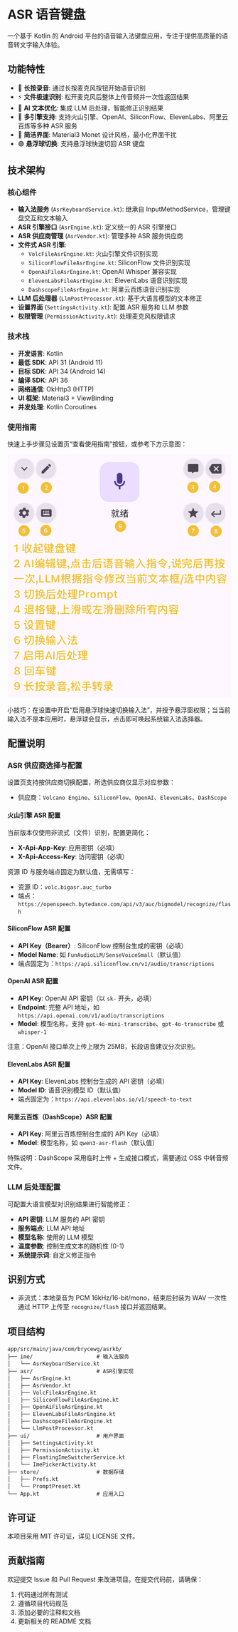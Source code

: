 # ASR 语音键盘

一个基于 Kotlin 的 Android 平台的语音输入法键盘应用，专注于提供高质量的语音转文字输入体验。

## 功能特性

- 🎤 **长按录音**: 通过长按麦克风按钮开始语音识别
- ⚡ **文件极速识别**: 松开麦克风后整体上传音频并一次性返回结果
- 🧠 **AI 文本优化**: 集成 LLM 后处理，智能修正识别结果
- 🔧 **多引擎支持**: 支持火山引擎、OpenAI、SiliconFlow、ElevenLabs、阿里云百炼等多种 ASR 服务
- 📱 **简洁界面**: Material3 Monet 设计风格，最小化界面干扰
- 🟣 **悬浮球切换**: 支持悬浮球快速切回 ASR 键盘

## 技术架构

### 核心组件

- **输入法服务** (`AsrKeyboardService.kt`): 继承自 InputMethodService，管理键盘交互和文本输入
- **ASR 引擎接口** (`AsrEngine.kt`): 定义统一的 ASR 引擎接口
- **ASR 供应商管理** (`AsrVendor.kt`): 管理多种 ASR 服务供应商
- **文件式 ASR 引擎**:
  - `VolcFileAsrEngine.kt`: 火山引擎文件识别实现
  - `SiliconFlowFileAsrEngine.kt`: SiliconFlow 文件识别实现
  - `OpenAiFileAsrEngine.kt`: OpenAI Whisper 兼容实现
  - `ElevenLabsFileAsrEngine.kt`: ElevenLabs 语音识别实现
  - `DashscopeFileAsrEngine.kt`: 阿里云百炼语音识别实现
- **LLM 后处理器** (`LlmPostProcessor.kt`): 基于大语言模型的文本修正
- **设置界面** (`SettingsActivity.kt`): 配置 ASR 服务和 LLM 参数
- **权限管理** (`PermissionActivity.kt`): 处理麦克风权限请求

### 技术栈

- **开发语言**: Kotlin
- **最低 SDK**: API 31 (Android 11)
- **目标 SDK**: API 34 (Android 14)
- **编译 SDK**: API 36
- **网络通信**: OkHttp3 (HTTP)
- **UI 框架**: Material3 + ViewBinding
- **并发处理**: Kotlin Coroutines

### 使用指南

快速上手步骤见设置页“查看使用指南”按钮，或参考下方示意图：

![ASR Keyboard 使用教程](app/src/main/res/drawable-nodpi/instruct.png)

小技巧：在设置中开启“启用悬浮球快速切换输入法”，并授予悬浮窗权限；当当前输入法不是本应用时，悬浮球会显示，点击即可唤起系统输入法选择器。

## 配置说明

### ASR 供应商选择与配置

设置页支持按供应商切换配置，所选供应商仅显示对应参数：

- 供应商：`Volcano Engine`、`SiliconFlow`、`OpenAI`、`ElevenLabs`、`DashScope`

#### 火山引擎 ASR 配置

当前版本仅使用非流式（文件）识别，配置更简化：

- **X-Api-App-Key**: 应用密钥（必填）
- **X-Api-Access-Key**: 访问密钥（必填）

资源 ID 与服务端点固定为默认值，无需填写：

- 资源 ID：`volc.bigasr.auc_turbo`
- 端点：`https://openspeech.bytedance.com/api/v3/auc/bigmodel/recognize/flash`

#### SiliconFlow ASR 配置

- **API Key（Bearer）**: SiliconFlow 控制台生成的密钥（必填）
- **Model Name**: 如 `FunAudioLLM/SenseVoiceSmall`（默认值）
- 端点固定为：`https://api.siliconflow.cn/v1/audio/transcriptions`

#### OpenAI ASR 配置

- **API Key**: OpenAI API 密钥（以 `sk-` 开头，必填）
- **Endpoint**: 完整 API 地址，如 `https://api.openai.com/v1/audio/transcriptions`
- **Model**: 模型名称，支持 `gpt-4o-mini-transcribe`、`gpt-4o-transcribe` 或 `whisper-1`

注意：OpenAI 接口单次上传上限为 25MB，长段语音建议分次识别。

#### ElevenLabs ASR 配置

- **API Key**: ElevenLabs 控制台生成的 API 密钥（必填）
- **Model ID**: 语音识别模型 ID（默认值）
- 端点固定为：`https://api.elevenlabs.io/v1/speech-to-text`

#### 阿里云百炼（DashScope）ASR 配置

- **API Key**: 阿里云百炼控制台生成的 API Key（必填）
- **Model**: 模型名称，如 `qwen3-asr-flash`（默认值）

特殊说明：DashScope 采用临时上传 + 生成接口模式，需要通过 OSS 中转音频文件。

### LLM 后处理配置

可配置大语言模型对识别结果进行智能修正：

- **API 密钥**: LLM 服务的 API 密钥
- **服务端点**: LLM API 地址
- **模型名称**: 使用的 LLM 模型
- **温度参数**: 控制生成文本的随机性 (0-1)
- **系统提示词**: 自定义修正指令

## 识别方式

- 非流式：本地录音为 PCM 16kHz/16-bit/mono，结束后封装为 WAV 一次性通过 HTTP 上传至 `recognize/flash` 接口并返回结果。

## 项目结构

```
app/src/main/java/com/brycewg/asrkb/
├── ime/                    # 输入法服务
│   └── AsrKeyboardService.kt
├── asr/                    # ASR引擎实现
│   ├── AsrEngine.kt
│   ├── AsrVendor.kt
│   ├── VolcFileAsrEngine.kt
│   ├── SiliconFlowFileAsrEngine.kt
│   ├── OpenAiFileAsrEngine.kt
│   ├── ElevenLabsFileAsrEngine.kt
│   ├── DashscopeFileAsrEngine.kt
│   └── LlmPostProcessor.kt
├── ui/                     # 用户界面
│   ├── SettingsActivity.kt
│   ├── PermissionActivity.kt
│   ├── FloatingImeSwitcherService.kt
│   └── ImePickerActivity.kt
├── store/                  # 数据存储
│   ├── Prefs.kt
│   └── PromptPreset.kt
└── App.kt                  # 应用入口
```

## 许可证

本项目采用 MIT 许可证，详见 LICENSE 文件。

## 贡献指南

欢迎提交 Issue 和 Pull Request 来改进项目。在提交代码前，请确保：

1. 代码通过所有测试
2. 遵循项目代码规范
3. 添加必要的注释和文档
4. 更新相关的 README 文档
